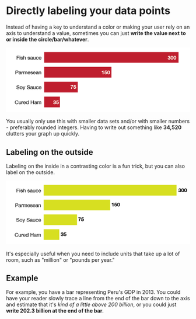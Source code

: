 # Directly labeling your data points

Instead of having a key to understand a color or making your user rely on an axis to understand a value, sometimes you can just **write the value next to or inside the circle/bar/whatever**.

![](assets/ai-direct-inside.png)

You usually only use this with smaller data sets and/or with smaller numbers - preferably rounded integers. Having to write out something like **34,520** clutters your graph up quickly.

## Labeling on the outside

Labeling on the inside in a contrasting color is a fun trick, but you can also label on the outside.

![](assets/ai-direct-outside.png)

It's especially useful when you need to include units that take up a lot of room, such as "million" or "pounds per year."

## Example

For example, you have a bar representing Peru's GDP in 2013. You could have your reader slowly trace a line from the end of the bar down to the axis and estimate that it's *kind of a little above 200 billion*, or you could just **write 202.3 billion at the end of the bar**.